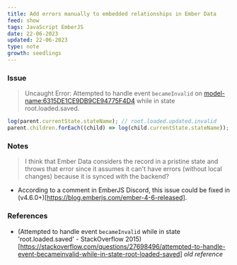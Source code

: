 ```yaml
---
title: Add errors manually to embedded relationships in Ember Data
feed: show
tags: JavaScript EmberJS
date: 22-06-2023
updated: 22-06-2023
type: note
growth: seedlings
---
```


### Issue

> Uncaught Error: Attempted to handle event `becameInvalid` on <model-name:6315DE1CE9DB9CE94775F4D4> while in state root.loaded.saved.

```javascript
log(parent.currentState.stateName); // root.loaded.updated.invalid
parent.children.forEach((child) => log(child.currentState.stateName)); // root.loaded.saved
```

### Notes

> I think that Ember Data considers the record in a pristine state and throws that error since it assumes it can't have errors (without local changes) because it is synced with the backend?

- According to a comment in EmberJS Discord, this issue could be fixed in (v4.6.0+)[https://blog.emberjs.com/ember-4-6-released].

### References

- (Attempted to handle event `becameInvalid` while in state 'root.loaded.saved' - StackOverflow 2015)[https://stackoverflow.com/questions/27698496/attempted-to-handle-event-becameinvalid-while-in-state-root-loaded-saved] *old reference*
